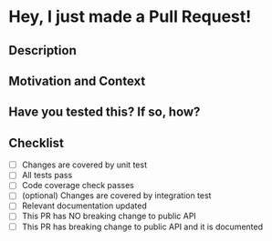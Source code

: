 # Hey, I just made a Pull Request!

## Description
<!--- Describe your changes -->

## Motivation and Context
<!--- Why is this change required? What problem does it solve? -->
<!--- If it fixes an open issue, please link to the issue here. -->

## Have you tested this? If so, how?
<!--- Valid responses are "I have included unit tests." or --> 
<!--- "I ran my jobs with this code and it works for me." -->

## Checklist
<!--- Put an `x` in all the boxes that apply: -->
- [ ] Changes are covered by unit test
- [ ] All tests pass
- [ ] Code coverage check passes
- [ ] (optional) Changes are covered by integration test
- [ ] Relevant documentation updated
- [ ] This PR has NO breaking change to public API
- [ ] This PR has breaking change to public API and it is documented

<!---
for more information on how to submit valuable contributions,
see https://opensource.guide/how-to-contribute/#how-to-submit-a-contribution
-->
